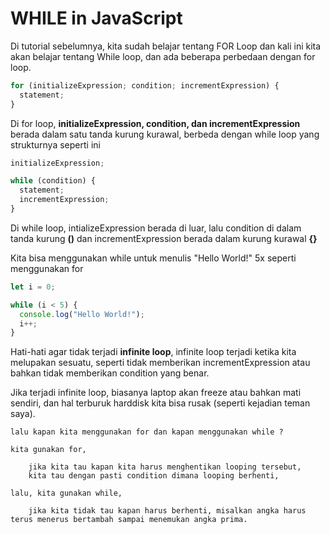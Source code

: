 # WHILE in JavaScript

Di tutorial sebelumnya, kita sudah belajar tentang FOR Loop dan kali ini kita akan belajar tentang While loop, dan ada beberapa perbedaan dengan for loop.

```javascript
for (initializeExpression; condition; incrementExpression) {
  statement;
}
```

Di for loop, **initializeExpression, condition, dan incrementExpression** berada dalam satu tanda kurung kurawal, berbeda dengan while loop yang strukturnya seperti ini

```javascript
initializeExpression;

while (condition) {
  statement;
  incrementExpression;
}
```

Di while loop, intializeExpression berada di luar, lalu condition di dalam tanda kurung **()** dan incrementExpression berada dalam kurung kurawal **{}**

Kita bisa menggunakan while untuk menulis "Hello World!" 5x seperti menggunakan for

```javascript
let i = 0;

while (i < 5) {
  console.log("Hello World!");
  i++;
}
```

Hati-hati agar tidak terjadi **infinite loop**, infinite loop terjadi ketika kita melupakan sesuatu, seperti tidak memberikan incrementExpression atau bahkan tidak memberikan condition yang benar.

Jika terjadi infinite loop, biasanya laptop akan freeze atau bahkan mati sendiri, dan hal terburuk harddisk kita bisa rusak (seperti kejadian teman saya).

```
lalu kapan kita menggunakan for dan kapan menggunakan while ?

kita gunakan for,

    jika kita tau kapan kita harus menghentikan looping tersebut,
    kita tau dengan pasti condition dimana looping berhenti,

lalu, kita gunakan while,

    jika kita tidak tau kapan harus berhenti, misalkan angka harus terus menerus bertambah sampai menemukan angka prima.
```
